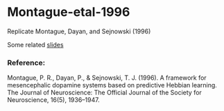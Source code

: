 # Montague-etal-1996
Replicate Montague, Dayan, and Sejnowski (1996)

Some related <a href="https://docs.google.com/presentation/d/1FZzoebdkT6g103CbYOA87Hz_CUIdjs37wVu7TB2E4RA/edit?usp=sharing">slides</a>

### Reference: 
Montague, P. R., Dayan, P., & Sejnowski, T. J. (1996). A framework for mesencephalic dopamine systems based on predictive Hebbian learning. The Journal of Neuroscience: The Official Journal of the Society for Neuroscience, 16(5), 1936–1947.
